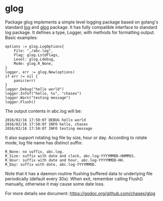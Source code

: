 # glog

Package glog implements a simple level logging package based on golang's
standard [log](github.com/golang/go/tree/master/src/log) 
and [glog](github.com/golang/glog) package. 
It has fully compatible interface to standard log package. 
It defines a type, Logger, with methods for formatting output. 
Basic examples:

    options := glog.LogOptions{
    	File: "./abc.log",
    	Flag: glog.LstdFlags,
    	Level: glog.Ldebug,
    	Mode: glog.R_None,
    }
    logger, err := glog.New(options)
    if err != nil {
    	panic(err)
    }
    logger.Debug("hello world")
    logger.Infof("hello, %s", "chasex")
    logger.Warn("testing message")
    logger.Flush()

The output contents in abc.log will be:

    2016/02/16 17:50:07 DEBUG hello world
    2016/02/16 17:50:07 INFO hello, chasex
    2016/02/16 17:50:07 INFO testing message

It also support rotating log file by size, hour or day.
According to rotate mode, log file name has distinct suffix:

    R_None: no suffix, abc.log.
    R_Size: suffix with date and clock, abc.log-YYYYMMDD-HHMMSS.
    R_Hour: suffix with date and hour, abc.log-YYYYMMDD-HH.
    R_Day: suffix with date, abc.log-YYYYMMDD.

Note that it has a daemon routine flushing buffered data to underlying file
periodically (default every 30s). When exit, remember calling Flush() manually,
otherwise it may cause some date loss.

For more details see document: https://godoc.org/github.com/chasex/glog
